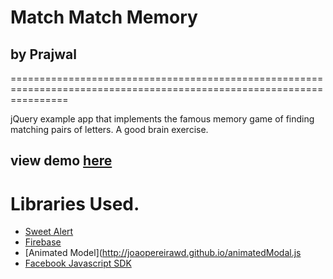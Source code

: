 # Match Match Memory

## by Prajwal

======================================================================================================================

jQuery example app that implements the famous memory game of finding matching pairs of letters. A good brain exercise.

## view demo [here](http://prazwal.github.io/jquery-memory-game)


# Libraries Used.

- [Sweet Alert](http://t4t5.github.io/sweetalert/)
- [Firebase](https://www.firebase.com/)
- [Animated Model](http://joaopereirawd.github.io/animatedModal.js
- [Facebook Javascript SDK](developers.facebook.com)
